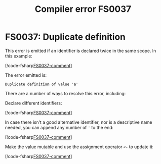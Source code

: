 ﻿---
title: "Compiler error FS0037"
ms.date: 12/25/2020
f1_keywords:
  - "FS0037"
helpviewer_keywords:
  - "FS0037"
---

# FS0037: Duplicate definition

This error is emitted if an identifier is declared twice in the same scope. In this example:

[!code-fsharp[FS0037-comment](~/samples/snippets/fsharp/compiler-messages/fs0037.fsx#L2-L3)]

The error emitted is:

```text
Duplicate definition of value 'a'
```

There are a number of ways to resolve this error, including:

Declare different identifiers:

[!code-fsharp[FS0037-comment](~/samples/snippets/fsharp/compiler-messages/fs0037.fsx#L6-L7)]

In case there isn't a good alternative identifier, nor is a descriptive name needed, you can append any number of `'` to the end:

[!code-fsharp[FS0037-comment](~/samples/snippets/fsharp/compiler-messages/fs0037.fsx#L10-L12)]

Make the value mutable and use the assignment operator `<-` to update it:

[!code-fsharp[FS0037-comment](~/samples/snippets/fsharp/compiler-messages/fs0037.fsx#L15-L16)]
        